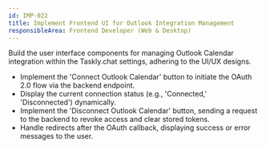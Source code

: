 ```yaml
---
id: IMP-022
title: Implement Frontend UI for Outlook Integration Management
responsibleArea: Frontend Developer (Web & Desktop)
---
```

Build the user interface components for managing Outlook Calendar integration within the Taskly.chat settings, adhering to the UI/UX designs.
*   Implement the 'Connect Outlook Calendar' button to initiate the OAuth 2.0 flow via the backend endpoint.
*   Display the current connection status (e.g., 'Connected,' 'Disconnected') dynamically.
*   Implement the 'Disconnect Outlook Calendar' button, sending a request to the backend to revoke access and clear stored tokens.
*   Handle redirects after the OAuth callback, displaying success or error messages to the user.
